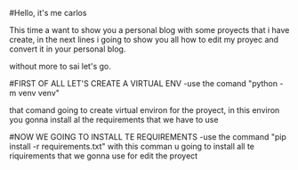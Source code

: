 #Hello, it's me carlos

This time a want to show you a personal blog with some proyects that i have create,
in the next lines i going to show you all how to edit my proyec and convert it in your personal blog.

without more to sai let's go.

#FIRST OF ALL LET'S CREATE A VIRTUAL ENV
 -use the comand "python -m venv venv"

that comand going to create virtual environ for the proyect, in this environ you gonna install al the
requirements that we have to use

#NOW WE GOING TO INSTALL TE REQUIREMENTS
 -use the command "pip install -r requirements.txt"
with this comman u going to install all te riquirements that we gonna use for edit the proyect


